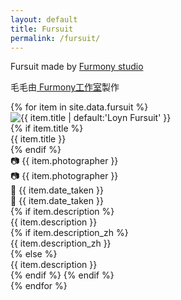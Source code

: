 ```yaml
---
layout: default
title: Fursuit
permalink: /fursuit/
---
```

<div class="content">
  <p class="lang-en">
    Fursuit made by <a href="https://www.furmony.com/" class="telegram-link" target="_blank" rel="noopener noreferrer">
    Furmony studio</a>
  </p>
  <p class="lang-zh">
    毛毛由<a href="https://www.furmony.com/" class="telegram-link" target="_blank" rel="noopener noreferrer">
    Furmony工作室</a>製作
  </p>
</div>

<div class="fursuit-grid">
  {% for item in site.data.fursuit %}
    <div class="grid-item fade-in" tabindex="0">
      <img src="{{ site.baseurl }}{{ item.image }}" alt="{{ item.title | default:'Loyn Fursuit' }}">
      <div class="overlay">
        {% if item.title %}
        <div class="title">{{ item.title }}</div>
        {% endif %}
        <div class="photographer lang-en">📷 {{ item.photographer }}</div>
        <div class="photographer lang-zh">📷 {{ item.photographer }}</div>
        <div class="date lang-en">📅 {{ item.date_taken }}</div>
        <div class="date lang-zh">📅 {{ item.date_taken }}</div>
        {% if item.description %}
        <div class="description lang-en">{{ item.description }}</div>
        {% if item.description_zh %}
        <div class="description lang-zh">{{ item.description_zh }}</div>
        {% else %}
        <div class="description lang-zh">{{ item.description }}</div>
        {% endif %}
        {% endif %}
      </div>
    </div>
  {% endfor %}
</div>

<script src="/assets/js/gallery.js"></script>
